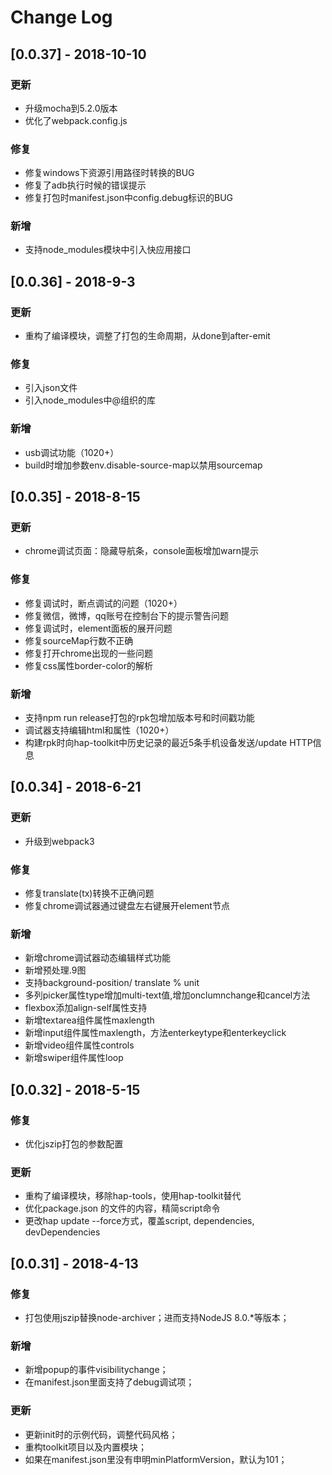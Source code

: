 # Change Log

## [0.0.37] - 2018-10-10

### 更新
* 升级mocha到5.2.0版本
* 优化了webpack.config.js

### 修复
* 修复windows下资源引用路径时转换的BUG
* 修复了adb执行时候的错误提示
* 修复打包时manifest.json中config.debug标识的BUG

### 新增
* 支持node_modules模块中引入快应用接口


## [0.0.36] - 2018-9-3

### 更新
* 重构了编译模块，调整了打包的生命周期，从done到after-emit

### 修复
* 引入json文件
* 引入node_modules中@组织的库

### 新增
* usb调试功能（1020+）
* build时增加参数env.disable-source-map以禁用sourcemap


## [0.0.35] - 2018-8-15

### 更新
* chrome调试页面：隐藏导航条，console面板增加warn提示

### 修复
* 修复调试时，断点调试的问题（1020+）
* 修复微信，微博，qq账号在控制台下的提示警告问题
* 修复调试时，element面板的展开问题
* 修复sourceMap行数不正确
* 修复打开chrome出现的一些问题
* 修复css属性border-color的解析

### 新增
* 支持npm run release打包的rpk包增加版本号和时间戳功能
* 调试器支持编辑html和属性（1020+）
* 构建rpk时向hap-toolkit中历史记录的最近5条手机设备发送/update HTTP信息


## [0.0.34] - 2018-6-21

### 更新
* 升级到webpack3

### 修复
* 修复translate(tx)转换不正确问题
* 修复chrome调试器通过键盘左右键展开element节点

### 新增
* 新增chrome调试器动态编辑样式功能
* 新增预处理.9图
* 支持background-position/ translate % unit
* 多列picker属性type增加multi-text值,增加onclumnchange和cancel方法
* flexbox添加align-self属性支持
* 新增textarea组件属性maxlength
* 新增input组件属性maxlength，方法enterkeytype和enterkeyclick
* 新增video组件属性controls
* 新增swiper组件属性loop

## [0.0.32] - 2018-5-15

### 修复
* 优化jszip打包的参数配置

### 更新
* 重构了编译模块，移除hap-tools，使用hap-toolkit替代
* 优化package.json 的文件的内容，精简script命令
* 更改hap update --force方式，覆盖script, dependencies, devDependencies


## [0.0.31] - 2018-4-13

### 修复
* 打包使用jszip替换node-archiver；进而支持NodeJS 8.0.*等版本；

### 新增
* 新增popup的事件visibilitychange；
* 在manifest.json里面支持了debug调试项；

### 更新
* 更新init时的示例代码，调整代码风格；
* 重构toolkit项目以及内置模块；
* 如果在manifest.json里没有申明minPlatformVersion，默认为101；




